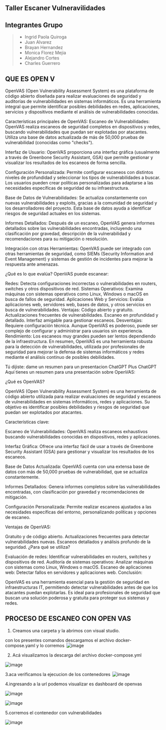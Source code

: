 ## Taller Escaner Vulneravilidades

## Integrantes Grupo


> - Ingrid Paola Quiroga
> - Juan Alvarez
> - Brayan Hernandez
> - Monica Florez Mejia
> - Alejandro Cortes
> - Charles Guerrero
 
## QUE ES OPEN V

OpenVAS (Open Vulnerability Assessment System) es una plataforma de código abierto diseñada para realizar evaluaciones de seguridad y auditorías de vulnerabilidades en sistemas informáticos. Es una herramienta integral que permite identificar posibles debilidades en redes, aplicaciones, servicios y dispositivos mediante el análisis de vulnerabilidades conocidas.

Características principales de OpenVAS:
Escaneo de Vulnerabilidades: OpenVAS realiza escaneos de seguridad completos en dispositivos y redes, buscando vulnerabilidades que puedan ser explotadas por atacantes. Utiliza una base de datos actualizada de más de 50,000 pruebas de vulnerabilidad (conocidas como "checks").

Interfaz de Usuario: OpenVAS proporciona una interfaz gráfica (usualmente a través de Greenbone Security Assistant, GSA) que permite gestionar y visualizar los resultados de los escaneos de forma sencilla.

Configuración Personalizada: Permite configurar escaneos con distintos niveles de profundidad y seleccionar los tipos de vulnerabilidades a buscar. Los usuarios pueden crear políticas personalizadas para adaptarse a las necesidades específicas de seguridad de su infraestructura.

Base de Datos de Vulnerabilidades: Se actualiza constantemente con nuevas vulnerabilidades y exploits, gracias a la comunidad de seguridad y los desarrolladores del proyecto. Esta base de datos ayuda a identificar riesgos de seguridad actuales en los sistemas.

Informes Detallados: Después de un escaneo, OpenVAS genera informes detallados sobre las vulnerabilidades encontradas, incluyendo una clasificación por gravedad, descripción de la vulnerabilidad y recomendaciones para su mitigación o resolución.

Integración con otras Herramientas: OpenVAS puede ser integrado con otras herramientas de seguridad, como SIEMs (Security Information and Event Management) y sistemas de gestión de incidentes para mejorar la respuesta ante amenazas.

¿Qué es lo que evalúa?
OpenVAS puede escanear:

Redes: Detecta configuraciones incorrectas o vulnerabilidades en routers, switches y otros dispositivos de red.
Sistemas Operativos: Examina máquinas con sistemas operativos como Linux, Windows o macOS en busca de fallos de seguridad.
Aplicaciones Web y Servicios: Evalúa aplicaciones web, servidores web, bases de datos, y otros servicios en busca de vulnerabilidades.
Ventajas:
Código abierto y gratuito.
Actualizaciones frecuentes de vulnerabilidades.
Escaneo en profundidad y detallado.
Interfaz amigable para gestionar escaneos.
Desventajas:
Requiere configuración técnica. Aunque OpenVAS es poderoso, puede ser complejo de configurar y administrar para usuarios sin experiencia.
Rendimiento: Los escaneos muy grandes pueden ser lentos dependiendo de la infraestructura.
En resumen, OpenVAS es una herramienta robusta para la detección de vulnerabilidades, utilizada por profesionales de seguridad para mejorar la defensa de sistemas informáticos y redes mediante el análisis continuo de posibles debilidades.



Tú dijiste:
dame un resumen para un presentacion
ChatGPT Plus
ChatGPT
Aquí tienes un resumen para una presentación sobre OpenVAS:

¿Qué es OpenVAS?

OpenVAS (Open Vulnerability Assessment System) es una herramienta de código abierto utilizada para realizar evaluaciones de seguridad y escaneos de vulnerabilidades en sistemas informáticos, redes y aplicaciones. Su objetivo es identificar posibles debilidades y riesgos de seguridad que puedan ser explotados por atacantes.

Características clave:

Escaneo de Vulnerabilidades: OpenVAS realiza escaneos exhaustivos buscando vulnerabilidades conocidas en dispositivos, redes y aplicaciones.

Interfaz Gráfica: Ofrece una interfaz fácil de usar a través de Greenbone Security Assistant (GSA) para gestionar y visualizar los resultados de los escaneos.

Base de Datos Actualizada: OpenVAS cuenta con una extensa base de datos con más de 50,000 pruebas de vulnerabilidad, que se actualiza constantemente.

Informes Detallados: Genera informes completos sobre las vulnerabilidades encontradas, con clasificación por gravedad y recomendaciones de mitigación.

Configuración Personalizada: Permite realizar escaneos ajustados a las necesidades específicas del entorno, personalizando políticas y opciones de escaneo.

Ventajas de OpenVAS:

Gratuito y de código abierto.
Actualizaciones frecuentes para detectar vulnerabilidades nuevas.
Escaneos detallados y análisis profundo de la seguridad.
¿Para qué se utiliza?

Evaluación de redes: Identificar vulnerabilidades en routers, switches y dispositivos de red.
Auditoría de sistemas operativos: Analizar máquinas con sistemas como Linux, Windows o macOS.
Escaneo de aplicaciones web: Detectar fallos en servidores y aplicaciones web.
Conclusión:

OpenVAS es una herramienta esencial para la gestión de seguridad en infraestructuras IT, permitiendo detectar vulnerabilidades antes de que los atacantes puedan explotarlas. Es ideal para profesionales de seguridad que buscan una solución poderosa y gratuita para proteger sus sistemas y redes.

## PROCESO DE ESCANEO CON OPEN VAS

1. Creamos una carpeta y la abrimos con visual studio.  

con los presentes comandos descargamos el archivo docker-compose.yaml y lo corremos 
![image](https://github.com/user-attachments/assets/77e4f2e8-e449-4d59-aee4-7a54dae599db)


2. Acá visualizamos la descarga del archivo docker-compose.yml

![image](https://github.com/user-attachments/assets/8fba0da1-5939-4582-b5d0-e3d483d3eb9b)



3.aca verificamos la ejecucion de los contenedores  
![image](https://github.com/user-attachments/assets/ee04f7d1-f585-4288-aef0-3e55ace1e6fc)


4.ingresando a la url podemos visualizar es dashboard de openvas 

![image](https://github.com/user-attachments/assets/bb8e41ad-54d2-4aa6-8926-6f2d78239fa9)

![image](https://github.com/user-attachments/assets/389e1ac9-0e53-45fb-8d09-1810c8ec203d)

5.corremos el contenedor con vulnerabilidades

![image](https://github.com/user-attachments/assets/e03d9446-820d-44af-9312-55f31b7d5b1b)







